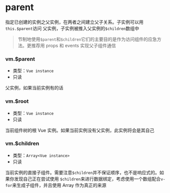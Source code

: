 # parent

指定已创建的实例之父实例，在两者之间建立父子关系。子实例可以用`this.$parent`访问
父实例，子实例被推入父实例的`$children`数组中

> 节制地使用`$parent`和`$children`它们的主要目的是作为访问组件的应急方法。更推荐用
> props 和 events 实现父子组件通信

### vm.$parent

- 类型：`Vue instance`
- 只读

父实例，如果当前实例有的话

### vm.$root

- 类型：`Vue instance`
- 只读

当前组件树的根 Vue 实例。如果当前实例没有父实例，此实例将会是其自己

### vm.$children

- 类型：`Array<Vue instance>`
- 只读

当前实例的直接子组件。需要注意`$children`并不保证顺序，也不是响应式的。如果你发现自己正在尝试使用
`$children`来进行数据绑定，考虑使用一个数组配合`v-for`来生成子组件，并且使用 Array 作为真正的来源
